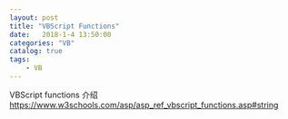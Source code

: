 ```yaml
---
layout: post
title: "VBScript Functions"
date:   2018-1-4 13:50:00 
categories: "VB"
catalog: true
tags: 
    - VB
---
```



VBScript functions 介绍    
https://www.w3schools.com/asp/asp_ref_vbscript_functions.asp#string
 
 